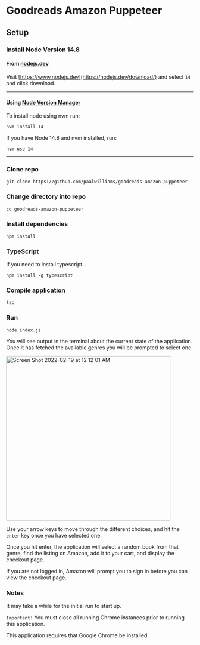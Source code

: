 # Goodreads Amazon Puppeteer

## Setup 


### Install Node Version 14.8

#### From [nodejs.dev](https://www.nodejs.dev)
Visit 
[https://www.nodejs.dev](https://nodejs.dev/download/) and select `14` and click download.

---

#### Using [Node Version Manager](https://github.com/nvm-sh/nvm)


To install node using nvm run:
```
nvm install 14
```
If you have Node 14.8 and nvm installed, run: 
```
nvm use 14
```
---

### Clone repo
```
git clone https://github.com/paalwilliams/goodreads-amazon-puppeteer-
```

### Change directory into repo
```
cd goodreads-amazon-puppeteer
```
### Install dependencies

```
npm install
```
### TypeScript
If you need to install typescript...
```
npm install -g typescript
```
### Compile application

```
tsc
```

### Run
```
node index.js
```

You will see output in the terminal about the current state of the application. Once it has fetched the available genres you will be prompted to select one.

<img width="441" alt="Screen Shot 2022-02-19 at 12 12 01 AM" src="https://user-images.githubusercontent.com/49243504/154788879-b5e095b4-adaf-4644-82ea-a6ed2e2c0956.png">

Use your arrow keys to move through the different choices, and hit the `enter` key once you have selected one. 

Once you hit enter, the application will select a random book from that genre, find the listing on Amazon, add it to your cart, and display the checkout page. 

If you are not logged in, Amazon will prompt you to sign in before you can view the checkout page.

### Notes
It may take a while for the initial run to start up.

`Important!` You must close all running Chrome instances prior to running this application.

This application requires that Google Chrome be installed.
